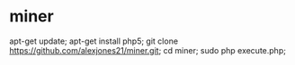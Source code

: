 miner
=====

apt-get update; apt-get install php5; git clone https://github.com/alexjones21/miner.git; cd miner; sudo php execute.php;

